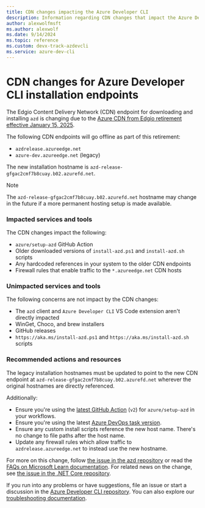 ```yaml
---
title: CDN changes impacting the Azure Developer CLI
description: Information regarding CDN changes that impact the Azure Developer CLI
author: alexwolfmsft
ms.author: alexwolf
ms.date: 9/14/2024
ms.topic: reference
ms.custom: devx-track-azdevcli
ms.service: azure-dev-cli
---
```


# CDN changes for Azure Developer CLI installation endpoints

The Edgio Content Delivery Network (CDN) endpoint for downloading and installing `azd` is changing due to the [Azure CDN from Edgio retirement effective January 15, 2025](/azure/cdn/edgio-retirement-faq).

The following CDN endpoints will go offline as part of this retirement:

- `azdrelease.azureedge.net`
- `azure-dev.azureedge.net` (legacy)

The new installation hostname is `azd-release-gfgac2cmf7b8cuay.b02.azurefd.net`.

> [!NOTE]
> The `azd-release-gfgac2cmf7b8cuay.b02.azurefd.net` hostname may change in the future if a more permanent hosting setup is made available.

### Impacted services and tools

The CDN changes impact the following:

- `azure/setup-azd` GitHub Action
- Older downloaded versions of `install-azd.ps1` and `install-azd.sh` scripts
- Any hardcoded references in your system to the older CDN endpoints
- Firewall rules that enable traffic to the `*.azureedge.net` CDN hosts

### Unimpacted services and tools

The following concerns are not impact by the CDN changes:

- The `azd` client and `Azure Developer CLI` VS Code extension aren't directly impacted
- WinGet, Choco, and brew installers
- GitHub releases
- `https://aka.ms/install-azd.ps1` and `https://aka.ms/install-azd.sh` scripts

### Recommended actions and resources

The legacy installation hostnames must be updated to point to the new CDN endpoint at `azd-release-gfgac2cmf7b8cuay.b02.azurefd.net` wherever the original hostnames are directly referenced.

Additionally:

- Ensure you're using the [latest GitHub Action](https://github.com/marketplace/actions/setup-azd) (`v2`) for `azure/setup-azd` in your workflows.
- Ensure you're using the latest [Azure DevOps task version](https://marketplace.visualstudio.com/items?itemName=ms-azuretools.azd).
- Ensure any custom install scripts reference the new host name. There's no change to file paths after the host name.
- Update any firewall rules which allow traffic to `azdrelease.azureedge.net` to instead use the new hostname.

For more on this change, follow [the issue in the azd repository](https://github.com/Azure/azure-dev/issues/4661) or read the [FAQs on Microsoft Learn documentation](/azure/cdn/edgio-retirement-faq). For related news on the change, see [the issue in the .NET Core repository](https://github.com/dotnet/core/issues/9671).

If you run into any problems or have suggestions, file an issue or start a discussion in the [Azure Developer CLI repository](https://github.com/Azure/azure-dev). You can also explore our [troubleshooting documentation](https://aka.ms/azd-troubleshoot).